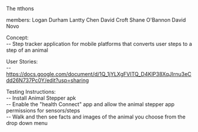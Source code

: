 The πthons

members:
    Logan Durham 
    Lantty Chen
    David Croft
    Shane O'Bannon
    David Novo

Concept: \
-- Step tracker application for mobile platforms that converts user steps to a step of an animal 


User Stories: \
-- https://docs.google.com/document/d/1Q_1jYLXgFVITQ_D4KlP38XqJIrnu3eCdd26N737Pc0Y/edit?usp=sharing 

Testing Instructions: \
-- Install Animal Stepper apk \
-- Enable the "health Connect" app and allow the animal stepper app permissions for sensors/steps \
-- Walk and then see facts and images of the animal you choose from the drop down menu 
